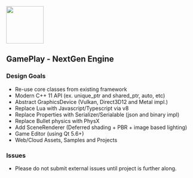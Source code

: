 <img src="https://raw.githubusercontent.com/gameplay3d/GamePlay/master/gameplay/res/icon.png" width=100/>

## GamePlay - NextGen Engine

### Design Goals
* Re-use core classes from existing framework
* Modern C++ 11 API (ex. unique_ptr and shared_ptr, auto, etc)
* Abstract GraphicsDevice (Vulkan, Direct3D12 and Metal impl.)
* Replace Lua with Javascript/Typescript via v8
* Replace Properties with Serializer/Serialable (json and binary impl)
* Replace Bullet physics with PhysX
* Add SceneRenderer (Deferred shading + PBR + image based lighting)
* Game Editor (using Qt 5.6+)
* Web/Cloud Assets, Samples and Projects


### Issues
* Please do not submit external issues until project is further along.

